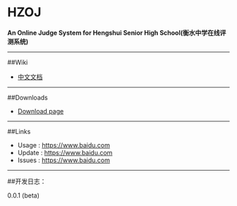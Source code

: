 # HZOJ

**An Online Judge System for Hengshui Senior High School(衡水中学在线评测系统)**

---

##Wiki

- [中文文档](https://www.baidu.com)

---

##Downloads

- [Download page](https://www.baidu.com)

---

##Links

- Usage : https://www.baidu.com
- Update : https://www.baidu.com
- Issues : https://www.baidu.com

---

##开发日志：

0.0.1 (beta)
